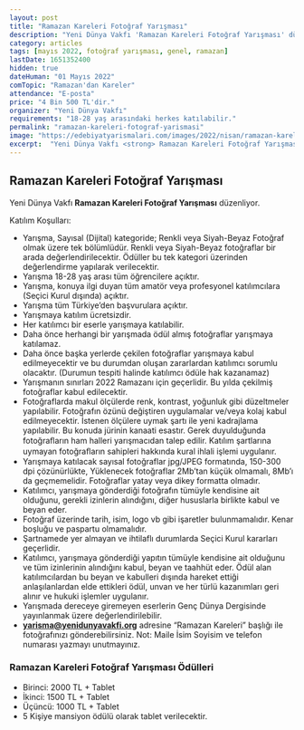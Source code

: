 ```yaml
---
layout: post
title: "Ramazan Kareleri Fotoğraf Yarışması"
description: "Yeni Dünya Vakfı 'Ramazan Kareleri Fotoğraf Yarışması' düzenliyor."
category: articles
tags: [mayıs 2022, fotoğraf yarışması, genel, ramazan]
lastDate: 1651352400
hidden: true
dateHuman: "01 Mayıs 2022"
comTopic: "Ramazan'dan Kareler"
attendance: "E-posta"
price: "4 Bin 500 TL'dir."
organizer: "Yeni Dünya Vakfı"
requirements: "18-28 yaş arasındaki herkes katılabilir."
permalink: "ramazan-kareleri-fotograf-yarismasi"
image: "https://edebiyatyarismalari.com/images/2022/nisan/ramazan-kareleri-fotograf-yarismasi.jpg"
excerpt:  "Yeni Dünya Vakfı <strong> Ramazan Kareleri Fotoğraf Yarışması </strong> düzenliyor."
---
```


## Ramazan Kareleri Fotoğraf Yarışması
Yeni Dünya Vakfı **Ramazan Kareleri Fotoğraf Yarışması** düzenliyor.

Katılım Koşulları:
- Yarışma, Sayısal (Dijital) kategoride; Renkli veya Siyah-Beyaz Fotoğraf olmak üzere tek bölümlüdür. Renkli veya Siyah-Beyaz fotoğraflar bir arada değerlendirilecektir. Ödüller bu tek kategori üzerinden değerlendirme yapılarak verilecektir.
- Yarışma 18-28 yaş arası tüm öğrencilere açıktır.
- Yarışma, konuya ilgi duyan tüm amatör veya profesyonel katılımcılara (Seçici Kurul dışında) açıktır.
- Yarışma tüm Türkiye’den başvurulara açıktır.
- Yarışmaya katılım ücretsizdir.
- Her katılımcı bir eserle yarışmaya katılabilir.
- Daha önce herhangi bir yarışmada ödül almış fotoğraflar yarışmaya katılamaz.
- Daha önce başka yerlerde çekilen fotoğraflar yarışmaya kabul edilmeyecektir ve bu durumdan oluşan zararlardan katılımcı sorumlu olacaktır. (Durumun tespiti halinde katılımcı ödüle hak kazanamaz)
- Yarışmanın sınırları 2022 Ramazanı için geçerlidir. Bu yılda çekilmiş fotoğraflar kabul edilecektir.
- Fotoğraflarda makul ölçülerde renk, kontrast, yoğunluk gibi düzeltmeler yapılabilir. Fotoğrafın özünü değiştiren uygulamalar ve/veya kolaj kabul edilmeyecektir. İstenen ölçülere uymak şartı ile yeni kadrajlama yapılabilir. Bu konuda jürinin kanaati esastır. Gerek duyulduğunda fotoğraﬂarın ham halleri yarışmacıdan talep edilir. Katılım şartlarına uymayan fotoğraﬂarın sahipleri hakkında kural ihlali işlemi uygulanır.
- Yarışmaya katılacak sayısal fotoğraflar jpg/JPEG formatında, 150-300 dpi çözünürlükte, Yüklenecek fotoğraflar 2Mb’tan küçük olmamalı, 8Mb’ı da geçmemelidir. Fotoğraflar yatay veya dikey formatta olmadır.
- Katılımcı, yarışmaya gönderdiği fotoğrafın tümüyle kendisine ait olduğunu, gerekli izinlerin alındığını, diğer hususlarla birlikte kabul ve beyan eder.
- Fotoğraf üzerinde tarih, isim, logo vb gibi işaretler bulunmamalıdır. Kenar boşluğu ve paspartu olmamalıdır.
- Şartnamede yer almayan ve ihtilaflı durumlarda Seçici Kurul kararları geçerlidir.
- Katılımcı, yarışmaya gönderdiği yapıtın tümüyle kendisine ait olduğunu ve tüm izinlerinin alındığını kabul, beyan ve taahhüt eder. Ödül alan katılımcılardan bu beyan ve kabulleri dışında hareket ettiği anlaşılanlardan elde ettikleri ödül, unvan ve her türlü kazanımları geri alınır ve hukuki işlemler uygulanır.
- Yarışmada dereceye giremeyen eserlerin Genç Dünya Dergisinde yayınlanmak üzere değerlendirilebilir.
- **yarisma@yenidunyavakfi.org** adresine “Ramazan Kareleri” başlığı ile fotoğrafınızı gönderebilirsiniz. Not: Maile İsim Soyisim ve telefon numarası yazmayı unutmayınız.

### Ramazan Kareleri Fotoğraf Yarışması Ödülleri
- Birinci: 2000 TL + Tablet
- İkinci: 1500 TL + Tablet
- Üçüncü: 1000 TL + Tablet
- 5 Kişiye mansiyon ödülü olarak tablet verilecektir.